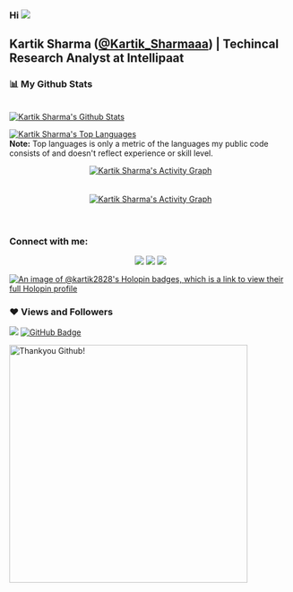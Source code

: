 ### Hi ![](https://user-images.githubusercontent.com/18350557/176309783-0785949b-9127-417c-8b55-ab5a4333674e.gif)
## Kartik Sharma ([@Kartik_Sharmaaa](https://twitter.com/Kartik_Sharmaaa)) | Techincal Research Analyst at Intellipaat

### 📊 My Github Stats
<br/>
<a href="https://github.com/kartik2828/github-readme-stats"><img alt="Kartik Sharma's Github Stats" src="https://github-readme-stats.vercel.app/api?username=kartik2828&show_icons=true&count_private=true&theme=react&hide_border=true&bg_color=0D1117" /></a>

<a href="https://github.com/kartik2828/github-readme-stats"><img alt="Kartik Sharma's Top Languages" src="https://github-readme-stats.vercel.app/api/top-langs/?username=kartik2828&langs_count=8&count_private=true&layout=compact&theme=react&hide_border=true&bg_color=0D1117" /></a>
<br/>
<b>Note:</b> Top languages is only a metric of the languages my public code consists of and doesn't reflect experience or skill level.

<div align="center"><a href="https://git.io/streak-stats"><img alt="Kartik Sharma's Activity Graph" src="https://github-readme-streak-stats.herokuapp.com/?user=kartik2828&theme=radical&bg_color=0D1117&color=5BCDEC&line=5BCDEC&point=FFFFFF&hide_border=true" /></a></div>
<br/>
<br/>
<div align="center">
<a href="https://github.com/kartik2828/github-readme-activity-graph"><img alt="Kartik Sharma's Activity Graph" src="https://github-readme-activity-graph.vercel.app/graph?username=kartik2828&theme=github-compact" /></a>
</div>
<br/>
<br/>

### Connect with me:
<p align="center">
<a href="https://www.linkedin.com/in/kartik-sharmaa/"><img src="https://img.icons8.com/fluent/48/000000/linkedin.png"/></a>
<a href="https://twitter.com/Kartik_Sharmaaa"><img src="https://img.icons8.com/fluent/48/000000/twitter.png"/></a>
<a href="https://www.instagram.com/iam__kartiksharma_/"><img src="https://img.icons8.com/fluent/48/000000/instagram-new.png"/></a>
</p>

[![An image of @kartik2828's Holopin badges, which is a link to view their full Holopin profile](https://holopin.me/kartik2828)](https://holopin.io/@kartik2828)

### ❤ Views and Followers


![](https://komarev.com/ghpvc/?username=kartik2828&color=blueviolet&bg_color=0D1117&color=5BCDEC&line=5BCDEC&point=FFFFFF&hide_border=true)
<a href="https://github.com/kartik2828?tab=followers"><img src="https://img.shields.io/github/followers/kartik2828?label=Followers&style=social" alt="GitHub Badge"></a>

<img src="https://user-images.githubusercontent.com/41143496/111601768-b13aec00-87f8-11eb-8d8c-51db093db5da.gif" alt="Thankyou Github!" width="425">
